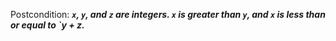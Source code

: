 Postcondition: ***`x`, `y`, and `z` are integers. `x` is greater than `y`, and `x` is less than or equal to `y + z.***